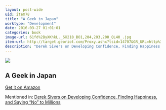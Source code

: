 ```yaml
---
layout: post-wide
uid: item78
title: "A Geek in Japan"
worktype: "Development"
date: 2016-03-27 01:01:01
categories: book
image-url: 61fd%2ByXKhkL._SX218_BO1,204,203,200_QL40_.jpg
item-url: http://target.georiot.com/Proxy.ashx?tsid=14707&GR_URL=http%3A%2F%2Fwww.amazon.com%2FGeek-Japan-Discovering-Manga-Ceremony%2Fdp%2F4805311290%2F
description: "Derek Sivers on Developing Confidence, Finding Happiness, and Saying “No” to Millions"
---
```

<a href="http://target.georiot.com/Proxy.ashx?tsid=14707&GR_URL=http%3A%2F%2Fwww.amazon.com%2FGeek-Japan-Discovering-Manga-Ceremony%2Fdp%2F4805311290%2F" target="blank"><img src="../../../../img/thumbs/61fd%2ByXKhkL._SX218_BO1,204,203,200_QL40_.jpg" class="prod-img"></a>
<h2>A Geek in Japan</h2>
<p><a href="http://target.georiot.com/Proxy.ashx?tsid=14707&GR_URL=http%3A%2F%2Fwww.amazon.com%2FGeek-Japan-Discovering-Manga-Ceremony%2Fdp%2F4805311290%2F" target="blank">Get it on Amazon</a><p>
<p>Mentioned in: <a href="http://fourhourworkweek.com/2015/12/14/derek-sivers-on-developing-confidence-finding-happiness-and-saying-no-to-millions/" target="blank">Derek Sivers on Developing Confidence, Finding Happiness, and Saying “No” to Millions</a></p>

